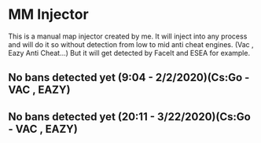# MM Injector

This is a manual map injector created by me. It will inject into any process and will do it so without detection from low
to mid anti cheat engines. (Vac , Eazy Anti Cheat...) But it will get detected by FaceIt and ESEA for example.

## No bans detected yet (9:04 - 2/2/2020)(Cs:Go - VAC , EAZY)
## No bans detected yet (20:11 - 3/22/2020)(Cs:Go - VAC , EAZY)

